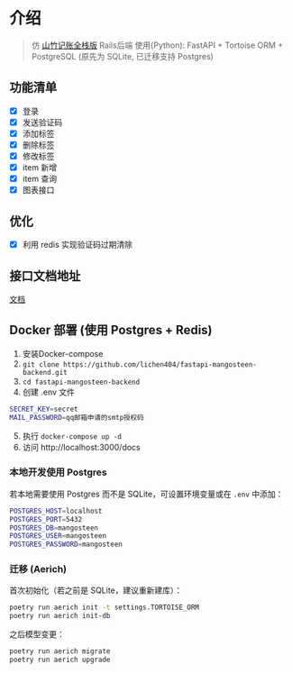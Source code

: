 # 介绍
>仿 [山竹记账全栈版](https://xiedaimala.com/courses/89c07499-0174-40e3-81ce-a9eca822de40) Rails后端
使用(Python): FastAPI + Tortoise ORM + PostgreSQL (原先为 SQLite, 已迁移支持 Postgres)  



## 功能清单
- [x] 登录
- [x] 发送验证码
- [x] 添加标签
- [x] 删除标签
- [x] 修改标签
- [x] item 新增
- [x] item 查询
- [x] 图表接口

## 优化
- [x] 利用 redis 实现验证码过期清除

## 接口文档地址
[文档](http://123.57.27.189:3000/docs)

## Docker 部署 (使用 Postgres + Redis)
1. 安装Docker-compose
2. `git clone https://github.com/lichen404/fastapi-mangosteen-backend.git`
3. `cd fastapi-mangosteen-backend`
4. 创建 .env 文件
  ```bash
  SECRET_KEY=secret
  MAIL_PASSWORD=qq邮箱申请的smtp授权码
  ```
5. 执行 `docker-compose up -d`
6. 访问 http://localhost:3000/docs

### 本地开发使用 Postgres
若本地需要使用 Postgres 而不是 SQLite，可设置环境变量或在 `.env` 中添加：
```bash
POSTGRES_HOST=localhost
POSTGRES_PORT=5432
POSTGRES_DB=mangosteen
POSTGRES_USER=mangosteen
POSTGRES_PASSWORD=mangosteen
```
### 迁移 (Aerich)
首次初始化（若之前是 SQLite，建议重新建库）：
```bash
poetry run aerich init -t settings.TORTOISE_ORM
poetry run aerich init-db
```
之后模型变更：
```bash
poetry run aerich migrate
poetry run aerich upgrade
```



